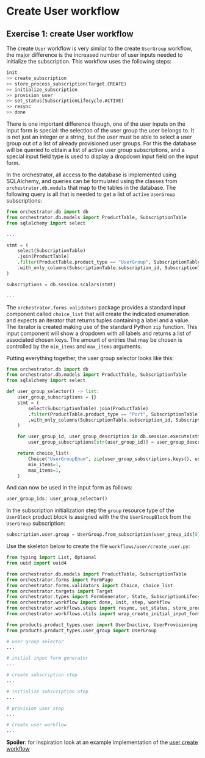 # Create User workflow

## Exercise 1: create User workflow

The create `User` workflow is very similar to the create `UserGroup` workflow,
the major difference is the increased number of user inputs needed to
initialize the subscription. This workflow uses the following steps:

```python
init
>> create_subscription
>> store_process_subscription(Target.CREATE)
>> initialize_subscription
>> provision_user
>> set_status(SubscriptionLifecycle.ACTIVE)
>> resync
>> done
```

There is one important difference though, one of the user inputs on the input
form is special: the selection of the user group the user belongs to. It is not
just an integer or a string, but the user must be able to select a user group
out of a list of already provisioned user groups. For this the database will be
queried to obtain a list of active user group subscriptions, and a special
input field type is used to display a dropdown input field on the input form.

In the orchestrator, all access to the database is implemented using
SQLAlchemy, and queries can be formulated using the classes from
`orchestrator.db.models` that map to the tables in the database. The following
query is all that is needed to get a list of `active` `UserGroup`
subscriptions:

```python
from orchestrator.db import db
from orchestrator.db.models import ProductTable, SubscriptionTable
from sqlalchemy import select

...

stmt = (
    select(SubscriptionTable)
    .join(ProductTable)
    .filter(ProductTable.product_type == "UserGroup", SubscriptionTable.status == "active")
    .with_only_columns(SubscriptionTable.subscription_id, SubscriptionTable.description)
)

subscriptions = db.session.scalars(stmt)

...
```

The `orchestrator.forms.validators` package provides a standard input component
called `choice_list` that will create the indicated enumeration and expects an
iterator that returns tuples containing a label and a value. The iterator is
created making use of the standard Python `zip` function. This input component
will show a dropdown with all labels and returns a list of associated chosen
keys.  The amount of entries that may be chosen is controlled by the
`min_items` and `max_items` arguments.

Putting everything together, the user group selector looks like this:

```python
from orchestrator.db import db
from orchestrator.db.models import ProductTable, SubscriptionTable
from sqlalchemy import select

def user_group_selector() -> list:
    user_group_subscriptions = {}
    stmt = (
        select(SubscriptionTable).join(ProductTable)
        .filter(ProductTable.product_type == "Port", SubscriptionTable.status == "active")
        .with_only_columns(SubscriptionTable.subscription_id, SubscriptionTable.description)
    )

    for user_group_id, user_group_description in db.session.execute(stmt).all():
        user_group_subscriptions[str(user_group_id)] = user_group_description

    return choice_list(
        Choice("UserGroupEnum", zip(user_group_subscriptions.keys(), user_group_subscriptions.items())),
        min_items=1,
        max_items=1,
    )
```

And can now be used in the input form as follows:

```python
user_group_ids: user_group_selector()
```

In the subscription initialization step the `group` resource type of the
`UserBlock` product block is assigned with the the `UserGroupBlock` from the
`UserGroup` subscription:

```python
subscription.user.group = UserGroup.from_subscription(user_group_ids[0]).user_group
```

Use the skeleton below to create the file `workflows/user/create_user.py`:

```python
from typing import List, Optional
from uuid import uuid4

from orchestrator.db.models import ProductTable, SubscriptionTable
from orchestrator.forms import FormPage
from orchestrator.forms.validators import Choice, choice_list
from orchestrator.targets import Target
from orchestrator.types import FormGenerator, State, SubscriptionLifecycle, UUIDstr
from orchestrator.workflow import done, init, step, workflow
from orchestrator.workflows.steps import resync, set_status, store_process_subscription
from orchestrator.workflows.utils import wrap_create_initial_input_form

from products.product_types.user import UserInactive, UserProvisioning
from products.product_types.user_group import UserGroup

# user group selector
...

# initial input form generator
...

# create subscription step
...

# initialize subscription step
...

# provision user step
...

# create user workflow
...
```

**Spoiler**: for inspiration look at an example implementation of the [user
create workflow ](https://github.com/workfloworchestrator/example-orchestrator-beginner/blob/main/workflows/user/create_user.py)
